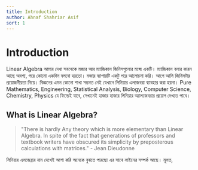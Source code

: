 ```yaml
---
title: Introduction
author: Ahnaf Shahriar Asif
sort: 1
---
```


# Introduction

Linear Algebra আমার দেখা সবথেকে মজার আর ম্যাজিকাল জিনিসগুলোর মধ্য়ে একটি। ম্যাজিকাল বলার কারন আছে অবশ্য, পরে কোনো একদিন বলবো হয়তো। মজার ব্যাপারটি একটু পরে আলোচনা করি। আগে আসি জিনিসটার প্রয়োজনীয়তা নিয়ে। বিজ্ঞনের এমন কোনো শাখা সম্ভবত নেই যেখানে লিনিয়ার এলজেবরা ব্যাবহার করা হয়না। Pure Mathematics, Engineering, Statistical Analysis, Biology, Computer Science, Chemistry, Physics যে ফিল্ডেই যাবে, সেখানেই হাজার হাজার লিনিয়ার অ্যালজেবরার প্রয়োগ দেখতে পাবে। 

## What is Linear Algebra? 


> "There is hardly Any theory which is more elementary than Linear Algebra. In spite of the fact that generations of professors and textbook writers have obscured its simplicity by preposterous calculations with matrices." - Jean Dieudonne


লিনিয়ার এলজেব্রার নাম দেখেই আশা করি অনেকে বুঝতে পারছো এর সাথে লাইনের সম্পর্ক আছে। মূলত, 
